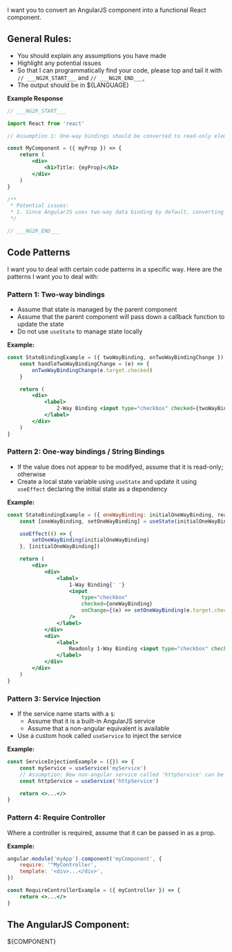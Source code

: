 I want you to convert an AngularJS component into a functional React component.

## General Rules:

-   You should explain any assumptions you have made
-   Highlight any potential issues
-   So that I can programmatically find your code, please top and tail it with `// ___NG2R_START___` and `// ___NG2R_END___`,
-   The output should be in ${LANGUAGE}

**Example Response**

```jsx
// ___NG2R_START___

import React from 'react'

// Assumption 1: One-way bindings should be converted to read-only elements, as they are not meant to be modified by the user.

const MyComponent = ({ myProp }) => {
    return (
        <div>
            <h1>Title: {myProp}</h1>
        </div>
    )
}

/**
 * Potential issues:
 * 1. Since AngularJS uses two-way data binding by default, converting to React requires handling state updates manually. This can lead to more complex code and potential issues if not handled correctly.
 */

// ___NG2R_END___
```

## Code Patterns

I want you to deal with certain code patterns in a specific way. Here are the patterns I want you to deal with:

### Pattern 1: Two-way bindings

-   Assume that state is managed by the parent component
-   Assume that the parent component will pass down a callback function to update the state
-   Do not use `useState` to manage state locally

**Example:**

```jsx
const StateBindingExample = ({ twoWayBinding, onTwoWayBindingChange }) => {
    const handleTwoWayBindingChange = (e) => {
        onTwoWayBindingChange(e.target.checked)
    }

    return (
        <div>
            <label>
                2-Way Binding <input type="checkbox" checked={twoWayBinding} onChange={handleTwoWayBindingChange} />
            </label>
        </div>
    )
}
```

### Pattern 2: One-way bindings / String Bindings

-   If the value does not appear to be modifyed, assume that it is read-only; otherwise
-   Create a local state variable using `useState` and update it using `useEffect` declaring the initial state as a dependency

**Example:**

```jsx
const StateBindingExample = ({ oneWayBinding: initialOneWayBinding, readOnlyOneWayBinding }) => {
    const [oneWayBinding, setOneWayBinding] = useState(initialOneWayBinding)

    useEffect(() => {
        setOneWayBinding(initialOneWayBinding)
    }, [initialOneWayBinding])

    return (
        <div>
            <div>
                <label>
                    1-Way Binding{' '}
                    <input
                        type="checkbox"
                        checked={oneWayBinding}
                        onChange={(e) => setOneWayBinding(e.target.checked)}
                    />
                </label>
            </div>
            <div>
                <label>
                    Readonly 1-Way Binding <input type="checkbox" checked={readOnlyOneWayBinding} readOnly />
                </label>
            </div>
        </div>
    )
}
```

### Pattern 3: Service Injection

-   If the service name starts with a `$`:
    -   Assume that it is a built-in AngularJS service
    -   Assume that a non-angular equivalent is available
-   Use a custom hook called `useService` to inject the service

**Example:**

```jsx
const ServiceInjectionExample = ({}) => {
    const myService = useService('myService')
    // Assumption: New non-angular service called 'httpService' can be used instead of '$http'
    const httpService = useService('httpService')

    return <>...</>
}
```

### Pattern 4: Require Controller

Where a controller is required, assume that it can be passed in as a prop.

**Example:**

```javascript
angular.module('myApp').component('myComponent', {
    require: '^MyController',
    template: '<div>...</div>',
})
```

```jsx
const RequireControllerExample = ({ myController }) => {
    return <>...</>
}
```

## The AngularJS Component:

${COMPONENT}
